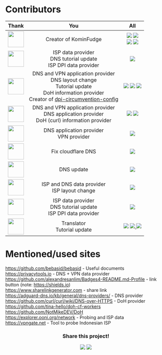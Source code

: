 # Contributors

| Thank | You | All |
| :------: | :-----: | :-----: |
| <a href="https://twitter.com/mefinity"><img src="https://github.com/MeFinity.png" width="50px" /><a/> | Creator of KominFudge |  <a href="https://github.com/MeFinity"><img src="https://img.shields.io/badge/GitHub-100000?style=for-the-badge&logo=github&logoColor=white"/><a/> <a href="https://twitter.com/mefinity"><img src="https://img.shields.io/badge/Twitter-1DA1F2?style=for-the-badge&logo=twitter&logoColor=white"/><a/><br /><a href="https://t.me/MeFinity"><img src="https://img.shields.io/badge/Telegram-2CA5E0?style=for-the-badge&logo=telegram&logoColor=white"/><a/> <a href="https://reddit.com/u/Me_Finity"><img src="https://img.shields.io/badge/Reddit-FF4500?style=for-the-badge&logo=reddit&logoColor=white"/> |
| <a href="https://github.com/SlashyID"><img src="https://github.com/SlashyID.png" width="50px" /><a/> | ISP data provider<br /> DNS tutorial update<br />ISP DPI data provider | <a href="https://github.com/SlashyID"><img src="https://img.shields.io/badge/GitHub-100000?style=for-the-badge&logo=github&logoColor=white"/><a/> |
| <a href="https://github.com/lepz0r"><img src="https://github.com/lepz0r.png" width="50px" /><a/> |  DNS and VPN application provider<br />DNS layout change<br />Tutorial update<br />DoH information provider<br />Creator of [dpi-circumvention-config](/dpi-circumvention-config) | <a href="https://github.com/lepz0r"><img src="https://img.shields.io/badge/GitHub-100000?style=for-the-badge&logo=github&logoColor=white"/><a/> <a href="https://twitter.com/CincnMskMangkok"><img src="https://img.shields.io/badge/Twitter-1DA1F2?style=for-the-badge&logo=twitter&logoColor=white"/><a/> <a href="https://t.me/CincinMasukMangkok"><img src="https://img.shields.io/badge/Telegram-2CA5E0?style=for-the-badge&logo=telegram&logoColor=white"/><a/> |
| <a href="https://t.me/ZeroExa"><img src="https://cdn.discordapp.com/attachments/973116913045602334/1007228548194517032/ZE.jpg" width="50px" /><a/> | DNS and VPN application provider<br />DNS application provider<br />DoH (curl) information provider | <a href="https://github.com/ZeroExa"><img src="https://img.shields.io/badge/GitHub-100000?style=for-the-badge&logo=github&logoColor=white"/><a/> <a href="https://t.me/ZeroExa"><img src="https://img.shields.io/badge/Telegram-2CA5E0?style=for-the-badge&logo=telegram&logoColor=white"/><a/> |
| <a href="https://t.me/andreas_ding2"><img src="https://cdn.discordapp.com/attachments/973116913045602334/1007236497310765116/AD.jpg" width="50px" /><a/> | DNS application provider<br />VPN provider | <a href="https://t.me/andreas_ding2 "><img src="https://img.shields.io/badge/Telegram-2CA5E0?style=for-the-badge&logo=telegram&logoColor=white"/><a/> |
| <a href="https://github.com/RacBallonMC"><img src="https://github.com/RacBallonMC.png" width="50px" /><a/> | Fix cloudflare DNS | <a href="https://github.com/RacBallonMC"><img src="https://img.shields.io/badge/GitHub-100000?style=for-the-badge&logo=github&logoColor=white"/> |
| <a href="https://github.com/neneeen"><img src="https://github.com/neneeen.png" width="50px" /><a/> | DNS update | <a href="https://github.com/neneeen"><img src="https://img.shields.io/badge/GitHub-100000?style=for-the-badge&logo=github&logoColor=white"/><a/> |
| <a href="https://github.com/nxzlem"><img src="https://github.com/nxzlem.png" width="50px" /><a/> | ISP and DNS data provider<br />ISP layout change | <a href="https://github.com/nxzlem"><img src="https://img.shields.io/badge/GitHub-100000?style=for-the-badge&logo=github&logoColor=white"/><a/> |
| <a href="https://github.com/SlashyID"><img src="https://github.com/SlashyID.png" width="50px" /><a/> | ISP data provider<br />DNS tutorial update<br />ISP DPI data provider | <a href="https://github.com/SlashyID"><img src="https://img.shields.io/badge/GitHub-100000?style=for-the-badge&logo=github&logoColor=white"/><a/> |
| <a href="https://github.com/VulcanSphere"><img src="https://github.com/VulcanSphere.png" width="50px" /><a/> | Translator<br />Tutorial update |  <a href="https://github.com/VulcanSphere"><img src="https://img.shields.io/badge/GitHub-100000?style=for-the-badge&logo=github&logoColor=white"/><a/> <a href="https://twitter.com/VulcanSphere"><img src="https://img.shields.io/badge/Twitter-1DA1F2?style=for-the-badge&logo=twitter&logoColor=white"/> <a href="https://reddit.com/u/Vulphere"><img src="https://img.shields.io/badge/Reddit-FF4500?style=for-the-badge&logo=reddit&logoColor=white"/> |

# Mentioned/used sites
 
 https://github.com/bebasid/bebasid - Useful documents
 https://privacytools.io - DNS + VPN data provider
 https://github.com/alexandresanlim/Badges4-README.md-Profile - link button (note: https://shields.io)  
 https://www.sharelinkgenerator.com - share link  
 https://adguard-dns.io/kb/general/dns-providers/ - DNS provider  
 https://github.com/curl/curl/wiki/DNS-over-HTTPS - DoH provider  
 https://github.com/tina-hello/doh-cf-workers  
 https://github.com/NotMikeDEV/DoH<br>
 https://explorer.ooni.org/network - Probing and ISP data<br>
 https://vpngate.net - Tool to probe Indonesian ISP

### <p align="center">Share this project!</p>
<div id="sosial">
 <p align="center">
  <a href="https://twitter.com/intent/tweet?text=https%3A//github.com/bebasid/KominFudge%20%23BlokirKominfo%20%23BlokirGakPakeMikir"><img src="https://img.shields.io/badge/Twitter-blue?style=flat&logo=twitter&logoColor=white"/></a>
  <a href="https://www.facebook.com/sharer/sharer.php?u=https%3A//github.com/bebasid/KominFudge"><img src="https://img.shields.io/badge/Facebook-1877F2?style=flat&logo=facebook&logoColor=white"/></a>
 </p>
</div>
